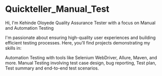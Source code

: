 # Quickteller_Manual_Test

Hi, I'm Kehinde Oloyede Quality Assurance Tester with a focus on Manual and Automation Testing

I'm passionate about ensuring high-quality user experiences and building efficient testing processes. Here, you’ll find projects demonstrating my skills in:

Automation Testing with tools like Selenium WebDriver, Allure, Maven, and more.
Manual Testing involving test case design, bug reporting, Test plan, Test summary and end-to-end test scenarios.
